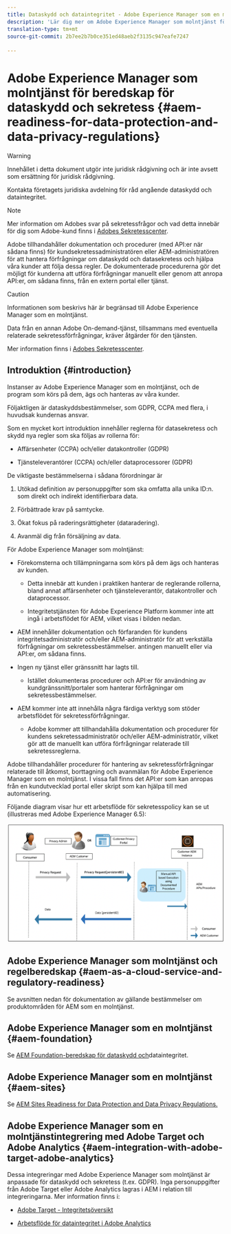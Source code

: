 ```yaml
---
title: Dataskydd och dataintegritet - Adobe Experience Manager som en molntjänst
description: 'Lär dig mer om Adobe Experience Manager som molntjänst för de olika dataskydds- och datasekretessreglerna. inklusive EU:s allmänna dataskyddsförordning (GDPR), Kaliforniens konsumentsekretesslag och hur man ska följa detta när man implementerar en ny AEM som ett molntjänstprojekt. '
translation-type: tm+mt
source-git-commit: 2b7ee2b7b0ce351ed48aeb2f3135c947eafe7247

---
```



# Adobe Experience Manager som molntjänst för beredskap för dataskydd och sekretess {#aem-readiness-for-data-protection-and-data-privacy-regulations}

>[!WARNING]
>
>Innehållet i detta dokument utgör inte juridisk rådgivning och är inte avsett som ersättning för juridisk rådgivning.
>
>Kontakta företagets juridiska avdelning för råd angående dataskydd och dataintegritet.

>[!NOTE]
>
>Mer information om Adobes svar på sekretessfrågor och vad detta innebär för dig som Adobe-kund finns i [Adobes Sekretesscenter](https://www.adobe.com/privacy.html).

Adobe tillhandahåller dokumentation och procedurer (med API:er när sådana finns) för kundsekretessadministratören eller AEM-administratören för att hantera förfrågningar om dataskydd och datasekretess och hjälpa våra kunder att följa dessa regler. De dokumenterade procedurerna gör det möjligt för kunderna att utföra förfrågningar manuellt eller genom att anropa API:er, om sådana finns, från en extern portal eller tjänst.

>[!CAUTION]
>
>Informationen som beskrivs här är begränsad till Adobe Experience Manager som en molntjänst.
>
>Data från en annan Adobe On-demand-tjänst, tillsammans med eventuella relaterade sekretessförfrågningar, kräver åtgärder för den tjänsten.
>
>Mer information finns i [Adobes Sekretesscenter](https://www.adobe.com/privacy.html).

## Introduktion {#introduction}

Instanser av Adobe Experience Manager som en molntjänst, och de program som körs på dem, ägs och hanteras av våra kunder.

Följaktligen är dataskyddsbestämmelser, som GDPR, CCPA med flera, i huvudsak kundernas ansvar.

Som en mycket kort introduktion innehåller reglerna för datasekretess och skydd nya regler som ska följas av rollerna för:

* Affärsenheter (CCPA) och/eller datakontroller (GDPR)

* Tjänsteleverantörer (CCPA) och/eller dataprocessorer (GDPR)

De viktigaste bestämmelserna i sådana förordningar är

1. Utökad definition av personuppgifter som ska omfatta alla unika ID:n. som direkt och indirekt identifierbara data.

2. Förbättrade krav på samtycke.

3. Ökat fokus på raderingsrättigheter (dataradering).

4. Avanmäl dig från försäljning av data.

För Adobe Experience Manager som molntjänst:

* Förekomsterna och tillämpningarna som körs på dem ägs och hanteras av kunden.

   * Detta innebär att kunden i praktiken hanterar de reglerande rollerna, bland annat affärsenheter och tjänsteleverantör, datakontroller och dataprocessor.

   * Integritetstjänsten för Adobe Experience Platform kommer inte att ingå i arbetsflödet för AEM, vilket visas i bilden nedan.

* AEM innehåller dokumentation och förfaranden för kundens integritetsadministratör och/eller AEM-administratör för att verkställa förfrågningar om sekretessbestämmelser. antingen manuellt eller via API:er, om sådana finns.

* Ingen ny tjänst eller gränssnitt har lagts till.

   * Istället dokumenteras procedurer och API:er för användning av kundgränssnitt/portaler som hanterar förfrågningar om sekretessbestämmelser.

* AEM kommer inte att innehålla några färdiga verktyg som stöder arbetsflödet för sekretessförfrågningar.

   * Adobe kommer att tillhandahålla dokumentation och procedurer för kundens sekretessadministratör och/eller AEM-administratör, vilket gör att de manuellt kan utföra förfrågningar relaterade till sekretessreglerna.

Adobe tillhandahåller procedurer för hantering av sekretessförfrågningar relaterade till åtkomst, borttagning och avanmälan för Adobe Experience Manager som en molntjänst. I vissa fall finns det API:er som kan anropas från en kundutvecklad portal eller skript som kan hjälpa till med automatisering.

Följande diagram visar hur ett arbetsflöde för sekretesspolicy kan se ut (illustreras med Adobe Experience Manager 6.5):

![Dataskydd och integritet](assets/data-protection-and-privacy-01.png)

## Adobe Experience Manager som molntjänst och regelberedskap {#aem-as-a-cloud-service-and-regulatory-readiness}

Se avsnitten nedan för dokumentation av gällande bestämmelser om produktområden för AEM som en molntjänst.

## Adobe Experience Manager som en molntjänst {#aem-foundation}

Se [AEM Foundation-beredskap för dataskydd och](/help/onboarding/data-privacy-and-protection-readiness/foundation-readiness.md)dataintegritet.

## Adobe Experience Manager som en molntjänst {#aem-sites}

Se [AEM Sites Readiness for Data Protection and Data Privacy Regulations.](/help/onboarding/data-privacy-and-protection-readiness/sites-readiness.md)

## Adobe Experience Manager som en molntjänstintegrering med Adobe Target och Adobe Analytics {#aem-integration-with-adobe-target-adobe-analytics}

Dessa integreringar med Adobe Experience Manager som molntjänst är anpassade för dataskydd och sekretess (t.ex. GDPR). Inga personuppgifter från Adobe Target eller Adobe Analytics lagras i AEM i relation till integreringarna.
Mer information finns i:

* [Adobe Target - Integritetsöversikt](https://docs.adobe.com/content/help/en/target/using/implement-target/before-implement/privacy/privacy.html)

* [Arbetsflöde för dataintegritet i Adobe Analytics](https://docs.adobe.com/content/help/en/analytics/admin/data-governance/an-gdpr-workflow.html)
